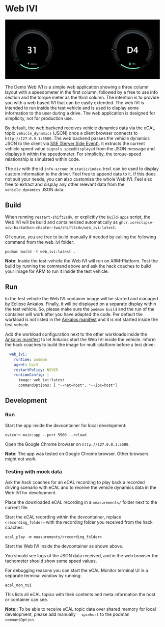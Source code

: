 # Web IVI

![web_ivi_screenshot](web_ivi_screenshot.png)

The Demo Web IVI is a simple web application showing a three column layout with a speedometer in the first column, followed by a free to use info section and the torque meter as the third column. The intention is to provide you with a web based IVI that can be easily extended. The web IVI is intended to run inside the test vehicle and is used to display some information to the user during a drive. The web application is designed for simplicity, not for production use.

By default, the web backend receives vehicle dynamics data via the eCAL topic `vehicle_dynamics` (JSON) once a client browser connects to `http://127.0.0.1:5500`. The web backend passes the vehicle dynamics JSON to the client via [SSE (Server Side Event)](https://en.wikipedia.org/wiki/Server-sent_events). It extracts the current vehicle speed value `signals.speedDisplayed` from the JSON message and displays it within the speedometer. For simplicity, the torque-speed relationship is simulated within code.

The `div` with the id `info-screen` in `static/index.html` can be used to display custom information to the driver. Feel free to append data to it. If this does not suit your needs, you can also customize the whole Web IVI. Feel also free to extract and display any other relevant data from the `vehicle_dynamics` JSON data.

## Build

When running `restart-shift2sdv`, or explicitly the `build-apps` script, the Web IVI will be build and containerized automatically as `ghcr.io/eclipse-sdv-hackathon-chapter-two/shift2sdv/web_ivi:latest`.

Of course, you are free to build manually if needed by calling the following command from the web_ivi folder:

```shell
podman build -t web_ivi:latest .
```

**Note:** Inside the test-vehicle the Web IVI will run on ARM-Platform. Test the build by running the command above and ask the hack coaches to build your image for ARM to run it inside the test vehicle.

## Run

In the test vehicle the Web IVI container image will be started and managed by Eclipse Ankaios. Finally, it will be displayed on a separate display within the test vehicle. So, please make sure the `podman build` and the run of the container will work after you have adapted the code. Per default the workload is not listed in the [Ankaios manifest](../shift2sdv_manifest.yaml) and it is not started inside the test vehicle.

Add the workload configuration next to the other workloads inside the [Ankaios manifest](../shift2sdv_manifest.yaml) to let Ankaios start the Web IVI inside the vehicle. Inform the hack coaches to build the image for multi-platform before a test drive:

```yaml
  web_ivi:
    runtime: podman
    agent: hpc2
    restartPolicy: NEVER
    runtimeConfig: |
      image: web_ivi:latest
      commandOptions: [ "--net=host", "--ipc=host"]
```

## Development

### Run

Start the app inside the devcontainer for local development:

```shell
uvicorn main:app --port 5500 --reload
```

Open the Google Chrome browser on `http://127.0.0.1:5500`.

**Note:** The app was tested on Google Chrome browser. Other browsers might not work.

### Testing with mock data

Ask the hack coaches for an eCAL recording to play back a recorded driving scenario with eCAL and to receive the vehicle dynamics data in the Web IVI for development.

Place the downloaded eCAL recording in a `measurements/` folder next to the current file.

Start the eCAL recording within the devcontainer, replace `<recording_folder>` with the recording folder you received from the hack coaches:

```shell
ecal_play -m measurements/<recording_folder>
```

Start the Web IVI inside the devcontainer as shown above.

You should see logs of the JSON data received, and in the web browser the tachometer should show some speed values.

For debugging reasons you can start the eCAL Monitor terminal UI in a separate terminal window by running:

```shell
ecal_mon_tui
```

This lists all eCAL topics with their contents and meta information the host or container can see.

**Note:**: To be able to receive eCAL topic data over shared memory for local development, please add manually `--ipc=host` to the podman `commandOption`.
